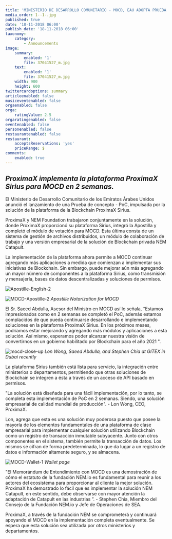 ```yaml
---
title: 'MINISTERIO DE DESARROLLO COMUNITARIO - MOCD, EAU ADOPTA PRUEBA DE CONCEPTO DE PROXIMAX'
media_order: 1--1-.jpg
published: true
date: '18-11-2018 06:00'
publish_date: '18-11-2018 06:00'
taxonomy:
    category:
        - Announcements
image:
    summary:
        enabled: '1'
        file: 37041527_m.jpg
    text:
        enabled: '1'
        file: 37041527_m.jpg
    width: 900
    height: 600
twittercardoptions: summary
articleenabled: false
musiceventenabled: false
orgaenabled: false
orga:
    ratingValue: 2.5
orgaratingenabled: false
eventenabled: false
personenabled: false
restaurantenabled: false
restaurant:
    acceptsReservations: 'yes'
    priceRange: $
comments:
    enabled: true
---
```


## *ProximaX implementa la plataforma ProximaX Sirius para MOCD en 2 semanas.*


El Ministerio de Desarrollo Comunitario de los Emiratos Árabes Unidos anunció el lanzamiento de una Prueba de concepto - PoC, impulsada por la solución de la plataforma de la Blockchain ProximaX Sirius.

ProximaX y NEM Foundation trabajaron conjuntamente en la solución, donde ProximaX proporcionó su plataforma Sirius, integró la Apostilla y completó el módulo de votación para MOCD. Esta última consta de un sistema de gestión de archivos distribuidos, un módulo de colaboración de trabajo y una versión empresarial de la solución de Blockchain privada NEM Catapult.

La implementación de la plataforma ahora permite a MOCD continuar agregando más aplicaciones a medida que comienzan a implementar sus iniciativas de Blockchain. Sin embargo, puede mejorar aún más agregando un mayor número de componentes a la plataforma Sirius, como transmisión y mensajería, bases de datos descentralizadas y soluciones de permisos.

![Apostille-English-2](/content/images/2018/11/Apostille-English-2.JPG)

![MOCD-Apostille-2](/content/images/2018/11/MOCD-Apostille-2.JPG)
*Apostille Notarization for MOCD*

El Sr. Saeed Abdulla, Asesor del Ministro en MOCD así lo señala, “Estamos impresionados como en 2 semanas se completó el PoC, además estamos complacidos de que pueda continuarse desarrollando e implementando soluciones en la plataforma ProximaX Sirius. En los próximos meses, podríamos estar mejorando y agregando más módulos y aplicaciones a esta solución. Así mismo, esperamos poder alcanzar nuestra visión de convertirnos en un gobierno habilitado por Blockchain para el año 2021 ".

![mocd-close-up](/content/images/2018/11/mocd-close-up.jpg)
*Lon Wong, Saeed Abdulla, and Stephen Chia at GITEX in Dubai recently*

La plataforma Sirius también está lista para servicio, la integración entre ministerios o departamentos, permitiendo que otras soluciones de Blockchain se integren a ésta a través de un acceso de API basado en permisos.

"La solución está diseñada para una fácil implementación, por lo tanto, se completa esta implementación de PoC en 2 semanas. Siendo, una solución empresarial de calidad mundial de producción". - Lon Wong, CEO, ProximaX.

Lon, agrega que esta es una solución muy poderosa puesto que posee la mayoría de los elementos fundamentales de una plataforma de clase empresarial para implementar cualquier solución utilizando Blockchain como un registro de transacción inmutable subyacente. Junto con otros componentes en el sistema, también permite la transacción de datos. Los mismos se cifran de forma predeterminada, lo que da lugar a un registro de datos e información altamente seguro, y se almacena.

![MOCD-Wallet-1](/content/images/2018/11/MOCD-Wallet-1.jpg)
*Wallet page*

"El Memorándum de Entendimiento con MOCD es una demostración de cómo el estatuto de la fundación NEM.io es fundamental para reunir a los actores del ecosistema para proporcionar al cliente la mejor solución. ProximaX ha demostrado lo fácil que es implementar la solución NEM Catapult, en este sentido, debe observarse con mayor atención la adaptación de Catapult en las industrias ”. - Stephen Chia, Miembro del Consejo de la Fundación NEM.io y Jefe de Operaciones de SEA.

ProximaX, a través de la fundación NEM se comprometerá y continuará apoyando el MOCD en la implementación completa eventualmente. Se espera que esta solución sea utilizada por otros ministerios y departamentos.
